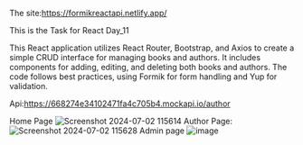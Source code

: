The site:https://formikreactapi.netlify.app/

This is the Task for React Day_11

This React application utilizes React Router, Bootstrap, and Axios to create a simple CRUD interface for managing books and authors. It includes components for adding, editing, and deleting both books and authors. The code follows best practices, using Formik for form handling and Yup for validation.

Api:https://668274e34102471fa4c705b4.mockapi.io/author

  Home Page
![Screenshot 2024-07-02 115614](https://github.com/UshaNandhiniM/reactformik/assets/163814514/270223f1-0d03-4e85-ae22-7f51c531a834)
Author Page:
![Screenshot 2024-07-02 115628](https://github.com/UshaNandhiniM/reactformik/assets/163814514/53a26785-6e07-4134-95d8-430447c2e783)
Admin page
![image](https://github.com/UshaNandhiniM/reactformik/assets/163814514/60d78400-488d-4de2-87b6-6195bd2b6d12)

